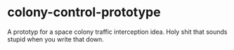 colony-control-prototype
========================

A prototyp for a space colony traffic interception idea. Holy shit that sounds stupid when you write that down.
